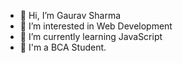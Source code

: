 - 👋 Hi, I’m Gaurav Sharma
- 👀 I’m interested in Web Development
- 🌱 I’m currently learning JavaScript
- 🏫 I'm a BCA Student.
<!---
gauravxsharma/gauravxsharma is a ✨ special ✨ repository because its `README.md` (this file) appears on your GitHub profile.
You can click the Preview link to take a look at your changes.
--->
